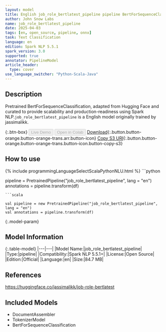 ```yaml
---
layout: model
title: English job_role_bertlatest_pipeline pipeline BertForSequenceClassification from jassimalikk
author: John Snow Labs
name: job_role_bertlatest_pipeline
date: 2025-04-03
tags: [en, open_source, pipeline, onnx]
task: Text Classification
language: en
edition: Spark NLP 5.5.1
spark_version: 3.0
supported: true
annotator: PipelineModel
article_header:
  type: cover
use_language_switcher: "Python-Scala-Java"
---
```


## Description

Pretrained BertForSequenceClassification, adapted from Hugging Face and curated to provide scalability and production-readiness using Spark NLP.`job_role_bertlatest_pipeline` is a English model originally trained by jassimalikk.

{:.btn-box}
<button class="button button-orange" disabled>Live Demo</button>
<button class="button button-orange" disabled>Open in Colab</button>
[Download](https://s3.amazonaws.com/auxdata.johnsnowlabs.com/public/models/job_role_bertlatest_pipeline_en_5.5.1_3.0_1743681229998.zip){:.button.button-orange.button-orange-trans.arr.button-icon}
[Copy S3 URI](s3://auxdata.johnsnowlabs.com/public/models/job_role_bertlatest_pipeline_en_5.5.1_3.0_1743681229998.zip){:.button.button-orange.button-orange-trans.button-icon.button-copy-s3}

## How to use



<div class="tabs-box" markdown="1">
{% include programmingLanguageSelectScalaPythonNLU.html %}
```python

pipeline = PretrainedPipeline("job_role_bertlatest_pipeline", lang = "en")
annotations =  pipeline.transform(df)   

```
```scala

val pipeline = new PretrainedPipeline("job_role_bertlatest_pipeline", lang = "en")
val annotations = pipeline.transform(df)

```
</div>

{:.model-param}
## Model Information

{:.table-model}
|---|---|
|Model Name:|job_role_bertlatest_pipeline|
|Type:|pipeline|
|Compatibility:|Spark NLP 5.5.1+|
|License:|Open Source|
|Edition:|Official|
|Language:|en|
|Size:|84.7 MB|

## References

https://huggingface.co/jassimalikk/job-role-bertlatest

## Included Models

- DocumentAssembler
- TokenizerModel
- BertForSequenceClassification